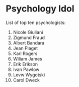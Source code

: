 # Psychology Idol
List of top ten psychologists:

1. Nicole Giuliani
1. Zigmund Fraud
1. Albert Bandara
1. Jean Piaget
1. Karl Rogers
1. Wiliam James
1. Erik Erikson
1. Ivan Pawlow
1. Levw Wygotski
1. Carol Dweck
